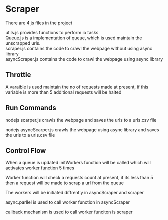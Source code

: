 # Scraper  
There are 4 js files in the project  

utils.js provides functions to perform io tasks  
Queue.js is a implementation of queue, which is used maintain the unscrapped urls.  
scraper.js contains the code to crawl the webpage without using async library  
asyncScraper.js contains the code to crawl the webpage using async library  

## Throttle  
A varaible is used maintain the no of requests made at present, if this variable is more than 5 additional requests will be halted  


## Run Commands

nodejs scarper.js crawls the webpage and saves the urls to a urls.csv file 

nodejs asyncScarper.js crawls the webpage using async library and saves the urls to a urls.csv file 

## Control Flow

When a queue is updated initWorkers function will be called which will activates worker function 5 times  

Worker function will check a requests count at present, if its less than 5 then a request will be made to scrap a url from the queue   

The workers will be initiated diffrently in asyncScraper and scraper


async.parllel is used to call worker function in asyncScraper  

callback mechanism is used to call worker funciton is scraper  




